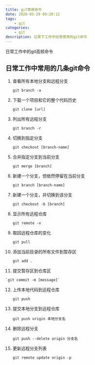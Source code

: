 ```yaml
---
title: git常用命令
date: 2020-05-29 09:20:12
tags:
    - git
categories:
    - git
description: 记录下工作中经常使用的git命令
---
```


日常工作中的git高频命令

<!-- more -->
## 日常工作中常用的几条git命令

1. 查看所有本地分支和远程分支

    `git branch -a`

2. 下载一个项目和它的整个代码历史

    `git clone [url]`

3. 列出所有远程分支

    `git branch -r`

4. 切换到指定分支

    `git checkout [branch-name]`

5. 合并指定分支到当前分支

    `git merge [branch]`

6. 新建一个分支，但依然停留在当前分支

    `git branch [branch-name]`

7. 新建一个分支，并切换到该分支

    `git checkout -b [branch]`

8. 显示所有远程仓库

    `git remote -v`

9. 取回远程仓库的变化

    `git pull`

10. 添加当前目录的所有文件到暂存区

    `git add .`

11.  提交暂存区到仓库区

    `git commit -m [message]`

12. 上传本地代码到远程仓库

    `git push`

13. 提交本地分支到远程仓库

    `git push origin 本地分支名`

14. 删除远程分支

    `git push --delete origin 分支名`

15. 更新远程分支列表

    `git remote update origin -p`

<!-- markdownlint-disable MD041 MD002--> 